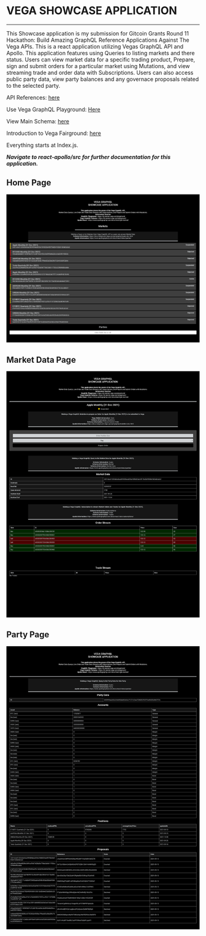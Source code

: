 # VEGA SHOWCASE APPLICATION
-------------------------
This Showcase application is my submission for Gitcoin Grants Round 11 Hackathon: Build Amazing GraphQL Reference Applications Against The Vega APIs.
This is a react application utilizing Vegas GraphQL API and Apollo. This application features using Queries to listing markets and there status. Users can view market data for a specific trading product, Prepare, sign and submit orders for a particular market using Mutations, and view streaming trade and order data with Subscriptions. Users can also access public party data, view party balances and any governace proposals related to the selected party.

API References: [here](https://docs.fairground.vega.xyz/docs/api-reference/)

Use Vega GraphQL Playground: [Here](https://lb.testnet.vega.xyz/playground)

View Main Schema: [here](https://docs.fairground.vega.xyz/api/graphql/)

Introduction to Vega Fairground: [here](https://docs.fairground.vega.xyz/docs/testnet/)

Everything starts at Index.js.

***Navigate to react-apollo/src for further documentation for this application.***

Home Page
--------------------
![name](img/img1.png)

Market Data Page
--------------------
![name](img/img2.png)

Party Page
--------------------
![name](img/img3.png)